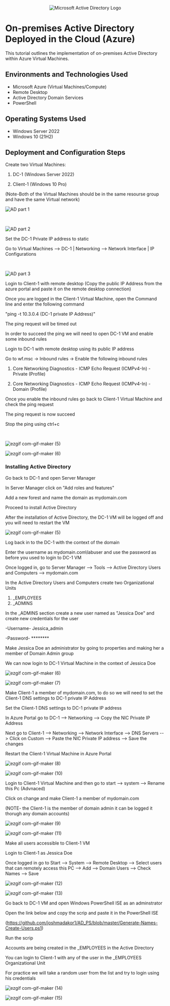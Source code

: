 <p align="center">
<img src="https://i.imgur.com/pU5A58S.png" alt="Microsoft Active Directory Logo"/>
</p>

<h1>On-premises Active Directory Deployed in the Cloud (Azure)</h1>
This tutorial outlines the implementation of on-premises Active Directory within Azure Virtual Machines.<br />


<h2>Environments and Technologies Used</h2>

- Microsoft Azure (Virtual Machines/Compute)
- Remote Desktop
- Active Directory Domain Services
- PowerShell

<h2>Operating Systems Used </h2>

- Windows Server 2022
- Windows 10 (21H2)


<h2>Deployment and Configuration Steps</h2>



Create two Virtual Machines:

1. DC-1 (Windows Server 2022)

2. Client-1 (Windows 10 Pro)

(Note-Both of the Virtual Machines should be in the same resourse group and have the same Virtual network)



<p>

![AD part 1](https://i.imgur.com/BHn4nAd.gif)

</p>
<p>

</p>
<br />



<p>

![AD part 2](https://i.imgur.com/Uefi9Nf.gif)

</p>
<p>



Set the DC-1 Private IP address to static

Go to Virtual Machines --> DC-1 | Networking --> Network Interface | IP Configurations





</p>
<br />

<p>

![AD part 3](https://i.imgur.com/DK5eW9d.gif)

</p>
<p>

  
  
  

Login to Client-1 with remote desktop (Copy the public IP Address from the azure portal and paste it on the remote desktop connection)

Once you are logged in the Client-1 Virtual Machine, open the Command line and enter the following command

"ping -t 10.3.0.4 (DC-1 private IP Address)"

The ping request will be timed out 

In order to succeed the ping we will need to open DC-1 VM and enable some inbound rules

Login to DC-1 with remote desktop using its public IP address
  

  
Go to wf.msc -> Inbound rules -> Enable the following inbound rules

1. Core Networking Diagnostics - ICMP Echo Request (ICMPv4-In) - Private (Profile)

2. Core Networking Diagnostics - ICMP Echo Request (ICMPv4-In) - Domain (Profile)

Once you enable the inbound rules go back to Client-1 Virtual Machine and check the ping request

The ping request is now succeed
  
Stop the ping using ctrl+c


</p>
<br />

<p>

![ezgif com-gif-maker (5)](https://user-images.githubusercontent.com/121186222/215218260-9825b9a7-f1aa-488c-9560-b74c794b4d0c.gif)

  
![ezgif com-gif-maker (6)](https://user-images.githubusercontent.com/121186222/215218444-ce25fe29-2d7f-4888-8a87-4088fd0f01d8.gif)

  

<h3>Installing Active Directory</h3>

Go back to DC-1 and open Server Manager

In Server Manager click on "Add roles and features"

Add a new forest and name the domain as mydomain.com

Proceed to install Active Directory

After the installation of Active Directory, the DC-1 VM will be logged off and you will need to restart the VM



![ezgif com-gif-maker (5)](https://user-images.githubusercontent.com/121186222/215289087-59d9512a-76f2-4b01-8dcd-147b8ba74e07.gif)




Log back in to the DC-1 with the context of the domain 

Enter the username as mydomain.com\labuser and use the password as before you used to login to DC-1 VM

Once logged in, go to Server Manager --> Tools --> Active Directory Users and Computers --> mydomain.com 

In the Active Directory Users and Computers create two Organizational Units

1. _EMPLOYEES
2. _ADMINS

In the _ADMINS section create a new user named as "Jessica Doe" and create new credentials for the user

-Username- Jessica_admin

-Password- ********

Make Jessica Doe an administrator by going to properties and making her a member of Domain Admin group

We can now login to DC-1 Virtual Machine in the context of Jessica Doe


![ezgif com-gif-maker (6)](https://user-images.githubusercontent.com/121186222/215294967-f4bf7635-dad6-4e67-9277-67364774abfc.gif)



![ezgif com-gif-maker (7)](https://user-images.githubusercontent.com/121186222/215295055-03192021-cd72-402b-90de-c4df09bb80a5.gif)



Make Client-1 a member of mydomain.com, to do so we will need to set the Client-1 DNS settings to DC-1 private IP Address

Set the Client-1 DNS settings to DC-1 private IP address

In Azure Portal go to DC-1 --> Networking --> Copy the NIC Private IP Address

Next go to Client-1 --> Networking --> Network Interface --> DNS Servers --> Click on Custom --> Paste the NIC Private IP address --> Save the changes

Restart the Client-1 Virtual Machine in Azure Portal 


![ezgif com-gif-maker (8)](https://user-images.githubusercontent.com/121186222/215374000-9c5cf893-5824-4830-82dd-47ee24e171ab.gif)



![ezgif com-gif-maker (10)](https://user-images.githubusercontent.com/121186222/215374004-374bd5f5-14cf-4972-b129-90368fc04d15.gif)




Login to Client-1 Virtual Machine and then go to start --> system --> Rename this Pc (Advnaced)

Click on change and make Client-1 a member of mydomain.com

(NOTE- the Client-1 is the member of domain admin it can be logged it thorugh any domain accounts)



![ezgif com-gif-maker (9)](https://user-images.githubusercontent.com/121186222/215401913-d57bc682-7543-4e41-8c6a-2d1b6d069aeb.gif)



![ezgif com-gif-maker (11)](https://user-images.githubusercontent.com/121186222/215401917-34ec14aa-8d2e-4152-9f30-294172fa52dd.gif)




Make all users accessible to Client-1 VM

Login to Client-1 as Jessica Doe 

Once logged in go to Start --> System --> Remote Desktop --> Select users that can remotely access this PC --> Add --> Domain Users --> Check Names --> Save



![ezgif com-gif-maker (12)](https://user-images.githubusercontent.com/121186222/215405563-65d525c9-2b05-4b1f-8e52-da875239f38a.gif)


![ezgif com-gif-maker (13)](https://user-images.githubusercontent.com/121186222/215405622-83c58314-7205-48d1-bfa0-ce2399b16a61.gif)


Go back to DC-1 VM and open Windows PowerShell ISE as an adminstrator

Open the link below and copy the scrip and paste it in the PowerShell ISE 

(https://github.com/joshmadakor1/AD_PS/blob/master/Generate-Names-Create-Users.ps1)

Run the scrip 

Accounts are being created in the _EMPLOYEES in the Active Directory

You can login to Client-1 with any of the user in the _EMPLOYEES Organizational Unit

For practice we will take a random user from the list and try to login using his credentials




![ezgif com-gif-maker (14)](https://user-images.githubusercontent.com/121186222/215409371-2c8205d6-c7ca-4156-9749-596931eeef14.gif)




![ezgif com-gif-maker (15)](https://user-images.githubusercontent.com/121186222/215409425-77564cc0-db44-4064-be06-e98202431538.gif)



























  
  
  
